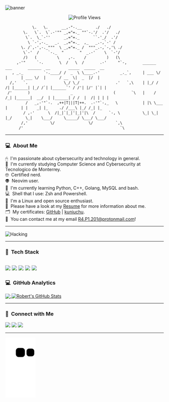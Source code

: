 ![banner](https://github.com/R4-P1-201/Folders-Stuff/blob/main/Screen%20Shot%202022-02-17%20at%2021.47.44.png)

<p align="center"> <img src="https://komarev.com/ghpvc/?username=0zym4ndias&label=Views&color=000000&style=metal" alt="Profile Views" /> </p> 

                \.   \.      __,-"-.__      ./   ./
            \.   \`.  \`.-'"" _,="=._ ""`-.'/  .'/   ./
             \`.  \_`-''      _,="=._      ``-'_/  .'/
              \ `-',-._   _.  _,="=._  ,_   _.-,`-' /
           \. /`,-',-._"""  \ _,="=._ /  """_.-,`-,'\ ./
            \`-'  /    `-._  "       "  _.-'    \  `-'/
            /)   (         \    ,-.    /         )   (\
         ,-'"     `-.       \  /   \  /       .-'     "`-,       ______  ___       ______  __        _____  _____  __  
       , _._         `-.____/ /  _  \ \____.-'         _._`,     | ___ \/   |      | ___ \/  |      / __  \|  _  |/  | 
      /,'   `.                \_/ \_/                .'   `,\    | |_/ / /| |______| |_/ /`| |______`' / /'| |/' |`| | 
     /'       )                  _                  (       `\   |    / /_| |______|  __/  | |______| / /  |  /| | | | 
             /   _,-'"`-.  ,++|T|||T|++.  .-'"`-,_   \           | |\ \___  |      | |    _| |_     ./ /___\ |_/ /_| |_
            / ,-'      \  /|_|`|_|'|_|'|\  /      `-, \          \_| \_|  |_/      \_|    \___/     \_____/ \___/ \___/
           /,'          \/               \/          `,\
          /'                                           `\


---
### 💻 &nbsp;About Me
🖱 &nbsp;I'm passionate about cybersecurity and technology in general.\
🐏 &nbsp;I'm currently studying Computer Science and Cybersecurity at Tecnologico de Monterrey.\
🤓 &nbsp;Certified nerd.\
👽 &nbsp;Neovim user.\
💾 &nbsp;I'm currently learning Python, C++, Golang, MySQL and bash.\
💻 &nbsp;Shell that I use: Zsh and Powershell.\
🐧 &nbsp;I'm a Linux and open source enthusiast.\
📁 &nbsp;Please have a look at my [Resume](https://drive.google.com/file/d/1Pl5kk3pea9mb_i4qZZFa-Rfyxbk0Kr1c/view?usp=sharing) for more information about me.\
🗂 &nbsp;My certificates: [GitHub](https://drive.google.com/file/d/1gBv8aaTgSyE8DS3Whqzo1nMuUn-GKxfL/view?usp=sharing) | [kuniuchu](https://drive.google.com/file/d/1xM6ta_1x216e-PIwyFyVuF7eNYzza5Kt/view?usp=sharing).\
📩 &nbsp;You can contact me at my email R4.P1.201@protonmail.com!

---

<img alt="Hacking" src="https://thumbs.gfycat.com/AmusingAntiqueEmu-size_restricted.gif" align="center"/>

---

### 💾 &nbsp;Tech Stack
![](https://img.shields.io/badge/OS-Linux-informational?style=flat&logo=linux&logoColor=B90E0A&color=000000)
![](https://img.shields.io/badge/Code-Python-informational?style=flat&logo=python&logoColor=B90E0A&color=000000)
![](https://img.shields.io/badge/Code-Golang-informational?style=flat&logo=go&logoColor=B90E0A&color=000000)
![](https://img.shields.io/badge/Shell-Bash-informational?style=flat&logo=gnu-bash&logoColor=B90E0A&color=000000)
![](https://img.shields.io/badge/Tools-PostgreSQL-informational?style=flat&logo=postgresql&logoColor=B90E0A&color=000000)
---

### 💻 &nbsp;GitHub Analytics
<a href="https://github.com/R4-P1-201/R4-P1-201">
  <img height="160em" align="center" src="https://github-readme-stats.vercel.app/api?username=R4-P1-201&show_icons=true&title_color=B90E0A&text_color=C0C0C0&icon_color=2bbc8a&bg_color=000000&langs_count=3&include_all_commits=true&count_private=true" />
</a>
<a href="https://github.com/R4-P1-201/R4-P1-201">
  <img height="160em" align="center" src="https://github-readme-stats.vercel.app/api/top-langs/?username=R4-P1-201&layout=compact&langs_count=7&count_private=true&title_color=B90E0A&text_color=C0C0C0&icon_color=2bbc8a&bg_color=000000" alt="Robert's GitHub Stats" />
</a>

---

### 📌 &nbsp;Connect with Me
<div> 
 <a href="https://discord.gg/9pvuH5eSsH" target="_blank"><img height="30em" src="https://img.shields.io/badge/Discord-7289DA?style=for-the-badge&logo=discord&logoColor=B90E0A&color=000000" target="_blank"></a> 
  <a href="https://www.linkedin.com/in/roberto-abraham-p%C3%A9rez-iga-b93648229/" target="_blank"><img height="30em" src="https://img.shields.io/badge/-LinkedIn-%230077B5?style=for-the-badge&logo=linkedin&logoColor=B90E0A&color=000000" target="_blank"></a> 
<a href="mailto:R4.P1.201@protonmail.com"><img height="30em" src="https://img.shields.io/badge/-R4.P1.201@protonmail.com-D14836?style=flat&logo=Protonmail&logoColor=B90E0A&color=000000"/></a>
  
 ---
 
![Snake animation](https://github.com/rafaballerini/rafaballerini/blob/output/github-contribution-grid-snake.svg)
  
  
</div>
